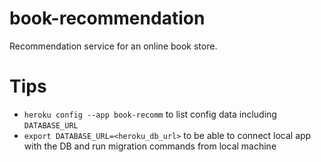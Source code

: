 # book-recommendation
Recommendation service for an online book store.

# Tips
* `heroku config --app book-recomm` to list config data including `DATABASE_URL`
* `export DATABASE_URL=<heroku_db_url>` to be able to connect local app with the DB and run migration commands from local machine
